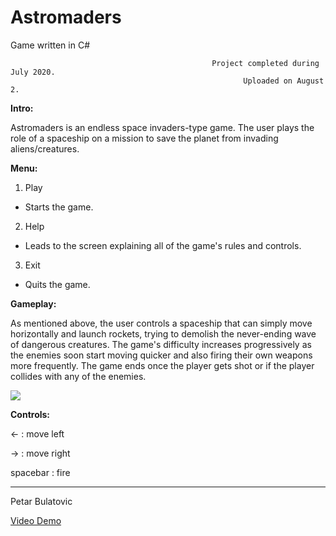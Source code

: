 # Astromaders
Game written in C#



                                                 Project completed during July 2020.
                                                        Uploaded on August 2.



**Intro:**

Astromaders is an endless space invaders-type game. The user plays the role of a spaceship on a mission to save the planet from invading aliens/creatures.

**Menu:**

1. Play
- Starts the game.
2. Help
- Leads to the screen explaining all of the game's rules and controls.
3. Exit
- Quits the game.

**Gameplay:**

As mentioned above, the user controls a spaceship that can simply move horizontally and launch rockets, trying to demolish the never-ending wave of dangerous creatures. The game's difficulty increases progressively as 
the enemies soon start moving quicker and also firing their own weapons more frequently. The game ends once the player gets shot or if the player collides with any of the enemies.

![](Astromaders.gif)

**Controls:**

<-  : move left

->  : move right

spacebar : fire

-----------------------------
Petar Bulatovic

[Video Demo](https://youtu.be/4tZdJWomkAQ)</br>




